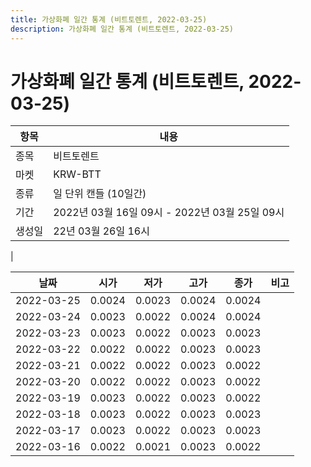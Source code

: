 ```yaml
---
title: 가상화폐 일간 통계 (비트토렌트, 2022-03-25)
description: 가상화폐 일간 통계 (비트토렌트, 2022-03-25)
---
```


가상화폐 일간 통계 (비트토렌트, 2022-03-25)
===

|항목|내용|
|--|--|
|종목|비트토렌트|
|마켓|KRW-BTT|
|종류|일 단위 캔들 (10일간)|
|기간|2022년 03월 16일 09시 - 2022년 03월 25일 09시|
|생성일|22년 03월 26일 16시|
|

|날짜|시가|저가|고가|종가|비고|
|--|--|--|--|--|--|
|2022-03-25|0.0024|0.0023|0.0024|0.0024|    |
|2022-03-24|0.0023|0.0022|0.0024|0.0024|    |
|2022-03-23|0.0023|0.0022|0.0023|0.0023|    |
|2022-03-22|0.0022|0.0022|0.0023|0.0023|    |
|2022-03-21|0.0022|0.0022|0.0023|0.0022|    |
|2022-03-20|0.0022|0.0022|0.0023|0.0022|    |
|2022-03-19|0.0023|0.0022|0.0023|0.0022|    |
|2022-03-18|0.0023|0.0022|0.0023|0.0023|    |
|2022-03-17|0.0023|0.0022|0.0023|0.0023|    |
|2022-03-16|0.0022|0.0021|0.0023|0.0022|    |
